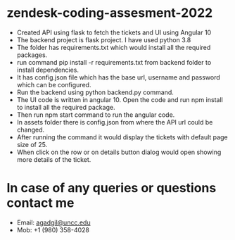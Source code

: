 # zendesk-coding-assesment-2022
- Created API using flask to fetch the tickets and UI using Angular 10
- The backend project is flask project. I have used python 3.8 
- The folder has requirements.txt which would install all the required packages. 
- run command pip install -r requirements.txt from backend folder to install dependencies.
- It has config.json file which has the base url, username and password which can be configured.
- Run the backend using python backend.py command.
- The UI code is written in angular 10. Open the code and run npm install to install all the required package.
- Then run npm start command to run the angular code.
- In assets folder there is config.json from where the API url could be changed.
- After running the command it would display the tickets with default page size of 25.
- When click on the row or on details button dialog would open showing more details of the ticket.

# In case of any queries or questions contact me
- Email: agadgil@uncc.edu
- Mob: +1 (980) 358-4028
